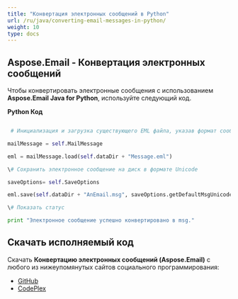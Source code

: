 ```yaml
---
title: "Конвертация электронных сообщений в Python"
url: /ru/java/converting-email-messages-in-python/
weight: 10
type: docs
---
```


## **Aspose.Email - Конвертация электронных сообщений**

Чтобы конвертировать электронные сообщения с использованием **Aspose.Email Java for Python**, используйте следующий код.

**Python Код**

```python

 # Инициализация и загрузка существующего EML файла, указав формат сообщения

mailMessage = self.MailMessage

eml = mailMessage.load(self.dataDir + "Message.eml")

\# Сохранить электронное сообщение на диск в формате Unicode

saveOptions= self.SaveOptions

eml.save(self.dataDir + "AnEmail.msg", saveOptions.getDefaultMsgUnicode())

\# Показать статус

print "Электронное сообщение успешно конвертировано в msg."

```

## **Скачать исполняемый код**

Скачать **Конвертацию электронных сообщений (Aspose.Email)** с любого из нижеупомянутых сайтов социального программирования:

- [GitHub](https://github.com/aspose-email/Aspose.Email-for-Java/releases/tag/Aspose.Email_Java_for_Python-v1.0)
- [CodePlex](http://asposeemailjavapython.codeplex.com/releases/)

